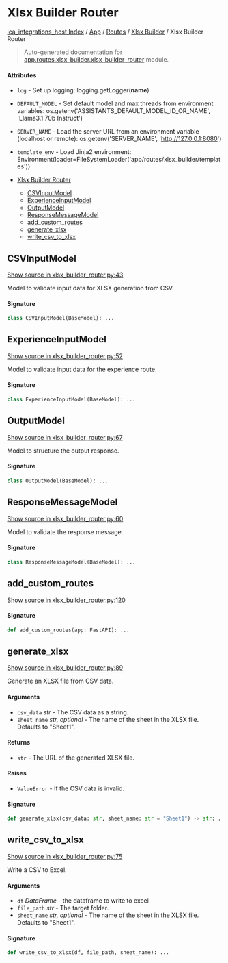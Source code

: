 # Xlsx Builder Router

[ica_integrations_host Index](../../../README.md#ica_integrations_host-index) / [App](../../index.md#app) / [Routes](../index.md#routes) / [Xlsx Builder](./index.md#xlsx-builder) / Xlsx Builder Router

> Auto-generated documentation for [app.routes.xlsx_builder.xlsx_builder_router](https://github.ibm.com/destiny/ica_integrations_host/blob/main/app/routes/xlsx_builder/xlsx_builder_router.py) module.

#### Attributes

- `log` - Set up logging: logging.getLogger(__name__)

- `DEFAULT_MODEL` - Set default model and max threads from environment variables: os.getenv('ASSISTANTS_DEFAULT_MODEL_ID_OR_NAME', 'Llama3.1 70b Instruct')

- `SERVER_NAME` - Load the server URL from an environment variable (localhost or remote): os.getenv('SERVER_NAME', 'http://127.0.0.1:8080')

- `template_env` - Load Jinja2 environment: Environment(loader=FileSystemLoader('app/routes/xlsx_builder/templates'))


- [Xlsx Builder Router](#xlsx-builder-router)
  - [CSVInputModel](#csvinputmodel)
  - [ExperienceInputModel](#experienceinputmodel)
  - [OutputModel](#outputmodel)
  - [ResponseMessageModel](#responsemessagemodel)
  - [add_custom_routes](#add_custom_routes)
  - [generate_xlsx](#generate_xlsx)
  - [write_csv_to_xlsx](#write_csv_to_xlsx)

## CSVInputModel

[Show source in xlsx_builder_router.py:43](https://github.ibm.com/destiny/ica_integrations_host/blob/main/app/routes/xlsx_builder/xlsx_builder_router.py#L43)

Model to validate input data for XLSX generation from CSV.

#### Signature

```python
class CSVInputModel(BaseModel): ...
```



## ExperienceInputModel

[Show source in xlsx_builder_router.py:52](https://github.ibm.com/destiny/ica_integrations_host/blob/main/app/routes/xlsx_builder/xlsx_builder_router.py#L52)

Model to validate input data for the experience route.

#### Signature

```python
class ExperienceInputModel(BaseModel): ...
```



## OutputModel

[Show source in xlsx_builder_router.py:67](https://github.ibm.com/destiny/ica_integrations_host/blob/main/app/routes/xlsx_builder/xlsx_builder_router.py#L67)

Model to structure the output response.

#### Signature

```python
class OutputModel(BaseModel): ...
```



## ResponseMessageModel

[Show source in xlsx_builder_router.py:60](https://github.ibm.com/destiny/ica_integrations_host/blob/main/app/routes/xlsx_builder/xlsx_builder_router.py#L60)

Model to validate the response message.

#### Signature

```python
class ResponseMessageModel(BaseModel): ...
```



## add_custom_routes

[Show source in xlsx_builder_router.py:120](https://github.ibm.com/destiny/ica_integrations_host/blob/main/app/routes/xlsx_builder/xlsx_builder_router.py#L120)

#### Signature

```python
def add_custom_routes(app: FastAPI): ...
```



## generate_xlsx

[Show source in xlsx_builder_router.py:89](https://github.ibm.com/destiny/ica_integrations_host/blob/main/app/routes/xlsx_builder/xlsx_builder_router.py#L89)

Generate an XLSX file from CSV data.

#### Arguments

- `csv_data` *str* - The CSV data as a string.
- `sheet_name` *str, optional* - The name of the sheet in the XLSX file. Defaults to "Sheet1".

#### Returns

- `str` - The URL of the generated XLSX file.

#### Raises

- `ValueError` - If the CSV data is invalid.

#### Signature

```python
def generate_xlsx(csv_data: str, sheet_name: str = "Sheet1") -> str: ...
```



## write_csv_to_xlsx

[Show source in xlsx_builder_router.py:75](https://github.ibm.com/destiny/ica_integrations_host/blob/main/app/routes/xlsx_builder/xlsx_builder_router.py#L75)

Write a CSV to Excel.

#### Arguments

- `df` *DataFrame* - the dataframe to write to excel
- `file_path` *str* - The target folder.
- `sheet_name` *str, optional* - The name of the sheet in the XLSX file. Defaults to "Sheet1".

#### Signature

```python
def write_csv_to_xlsx(df, file_path, sheet_name): ...
```
